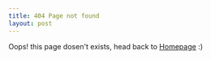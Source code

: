 ```yaml
---
title: 404 Page not found
layout: post
---
```


Oops! this page dosen't exists, head back to [Homepage]({{site.baseurl}}) :)
